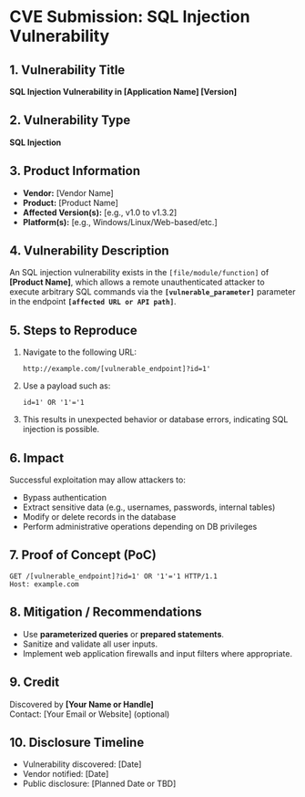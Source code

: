 # CVE Submission: SQL Injection Vulnerability

## 1. Vulnerability Title
**SQL Injection Vulnerability in [Application Name] [Version]**

## 2. Vulnerability Type
**SQL Injection**

## 3. Product Information
- **Vendor:** [Vendor Name]  
- **Product:** [Product Name]  
- **Affected Version(s):** [e.g., v1.0 to v1.3.2]  
- **Platform(s):** [e.g., Windows/Linux/Web-based/etc.]

## 4. Vulnerability Description
An SQL injection vulnerability exists in the `[file/module/function]` of **[Product Name]**, which allows a remote unauthenticated attacker to execute arbitrary SQL commands via the **`[vulnerable_parameter]`** parameter in the endpoint **`[affected URL or API path]`**.

## 5. Steps to Reproduce
1. Navigate to the following URL:
   ```
   http://example.com/[vulnerable_endpoint]?id=1'
   ```
2. Use a payload such as:
   ```
   id=1' OR '1'='1
   ```
3. This results in unexpected behavior or database errors, indicating SQL injection is possible.

## 6. Impact
Successful exploitation may allow attackers to:
- Bypass authentication
- Extract sensitive data (e.g., usernames, passwords, internal tables)
- Modify or delete records in the database
- Perform administrative operations depending on DB privileges

## 7. Proof of Concept (PoC)
```http
GET /[vulnerable_endpoint]?id=1' OR '1'='1 HTTP/1.1
Host: example.com
```

## 8. Mitigation / Recommendations
- Use **parameterized queries** or **prepared statements**.
- Sanitize and validate all user inputs.
- Implement web application firewalls and input filters where appropriate.

## 9. Credit
Discovered by **[Your Name or Handle]**  
Contact: [Your Email or Website] (optional)

## 10. Disclosure Timeline
- Vulnerability discovered: [Date]  
- Vendor notified: [Date]  
- Public disclosure: [Planned Date or TBD]
